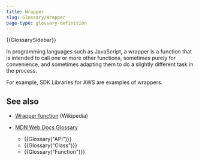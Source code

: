 ```yaml
---
title: Wrapper
slug: Glossary/Wrapper
page-type: glossary-definition
---
```


{{GlossarySidebar}}

In programming languages such as JavaScript, a wrapper is a function that is intended to call one or more other functions, sometimes purely for convenience, and sometimes adapting them to do a slightly different task in the process.

For example, SDK Libraries for AWS are examples of wrappers.

## See also

- [Wrapper function](https://en.wikipedia.org/wiki/Wrapper_function) (Wikipedia)
- [MDN Web Docs Glossary](/en-US/docs/Glossary)

  - {{Glossary("API")}}
  - {{Glossary("Class")}}
  - {{Glossary("Function")}}
